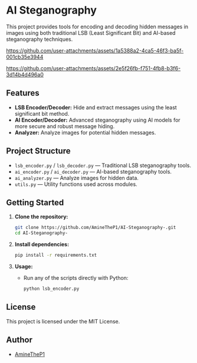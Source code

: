 # AI Steganography

This project provides tools for encoding and decoding hidden messages in images using both traditional LSB (Least Significant Bit) and AI-based steganography techniques.


https://github.com/user-attachments/assets/1a5388a2-4ca5-46f3-ba5f-001cb35e3944



https://github.com/user-attachments/assets/2e5f26fb-f751-4fb8-b3f6-3d14b4d496a0



## Features

- **LSB Encoder/Decoder:** Hide and extract messages using the least significant bit method.
- **AI Encoder/Decoder:** Advanced steganography using AI models for more secure and robust message hiding.
- **Analyzer:** Analyze images for potential hidden messages.

## Project Structure

- `lsb_encoder.py` / `lsb_decoder.py` — Traditional LSB steganography tools.
- `ai_encoder.py` / `ai_decoder.py` — AI-based steganography tools.
- `ai_analyzer.py` — Analyze images for hidden data.
- `utils.py` — Utility functions used across modules.

## Getting Started

1. **Clone the repository:**
   ```sh
   git clone https://github.com/AmineTheP1/AI-Steganography-.git
   cd AI-Steganography-
   ```

2. **Install dependencies:**
   ```sh
   pip install -r requirements.txt
   ```


3. **Usage:**
   - Run any of the scripts directly with Python:
     ```sh
     python lsb_encoder.py
     ```

## License

This project is licensed under the MIT License.

## Author

- [AmineTheP1](https://github.com/AmineTheP1) 
